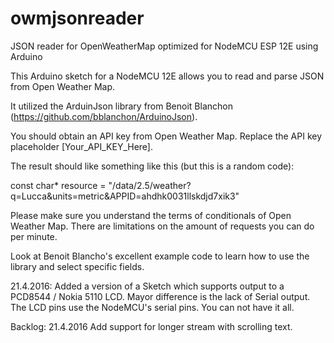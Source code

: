 # owmjsonreader
JSON reader for OpenWeatherMap optimized for NodeMCU ESP 12E using Arduino

This Arduino sketch for a NodeMCU 12E allows you to read and parse JSON from Open Weather Map.

It utilized the ArduinJson library from Benoit Blanchon (https://github.com/bblanchon/ArduinoJson).

You should obtain an API key from Open Weather Map. Replace the API key placeholder [Your_API_KEY_Here].

The result should like something like this (but this is a random code):

const char* resource = "/data/2.5/weather?q=Lucca&units=metric&APPID=ahdhk0031llskdjd7xik3" 

Please make sure you understand the terms of conditionals of Open Weather Map. There are limitations on the amount of requests you can do per minute.

Look at Benoit Blancho's excellent example code to learn how to use the library and select specific fields.

21.4.2016:
Added a version of a Sketch which supports output to a PCD8544 / Nokia 5110 LCD. Mayor difference is the lack of Serial output. The LCD pins use the NodeMCU's serial pins. You can not have it all.

Backlog:
21.4.2016 Add support for longer stream with scrolling text. 
